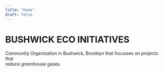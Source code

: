 ```yaml
---
title: "Home"
draft: false
---
```

# BUSHWICK ECO INITIATIVES

Community Organization in Bushwick, Brooklyn that focusses on projects that  
reduce greenhouse gases.

